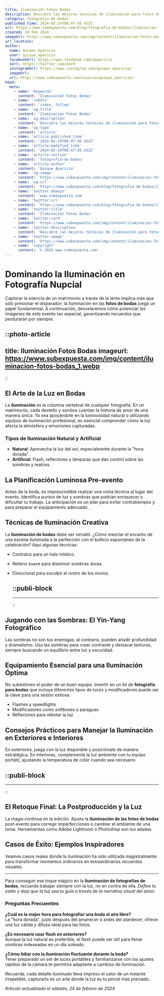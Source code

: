 ```yaml
---
title: Iluminación Fotos Bodas
description: Descubre las mejores técnicas de iluminación para fotos de bodas que capturan cada momento mágico. Tu recuerdo perfecto en imagen.
category: fotografia-de-bodas
published_time: 2024-02-24T08:47:45.432Z
url: https://www.subexpuesta.com/blog/fotografia-de-bodas/iluminacion-fotos-bodas
created: 24 Feb 2024
imageUrl: https://www.subexpuesta.com/img/content/iluminacion-fotos-bodas_1.webp
url_location:
author:
  name: Quique Aparicio
  user: quique_aparicio
  facebookUrl: https://www.facebook.com/qaparicio
  xUrl: https://twitter.com/eac9
  instagramUrl: https://www.instagram.com/quique_aparicio/
  imageUrl: 
  url: https://www.subexpuesta.com/usuario/quique_aparicio/
head:
  meta:
    - name: 'keywords'
      content: 'Iluminación Fotos Bodas'
    - name: 'robots'
      content: 'index, follow'
    - name: 'og:title'
      content: 'Iluminación Fotos Bodas'
    - name: 'og:description'
      content: 'Descubre las mejores técnicas de iluminación para fotos de bodas que capturan cada momento mágico. Tu recuerdo perfecto en imagen.'
    - name: 'og:type'
      content: 'article'
    - name: 'article:published_time'
      content: '2024-02-24T08:47:45.432Z'
    - name: 'article:modified_time'
      content: '2024-02-24T08:47:45.432Z'
    - name: 'article:section'
      content: 'fotografia-de-bodas'
    - name: 'article:author'
      content: 'Quique Aparicio'
    - name: 'og:image'
      content: 'https://www.subexpuesta.com/img/content/iluminacion-fotos-bodas_1.webp'
    - name: 'og:url'
      content: 'https://www.subexpuesta.com/blog/fotografia-de-bodas/iluminacion-fotos-bodas'
    - name: 'twitter:domain'
      content: 'www.subexpuesta.com'
    - name: 'twitter:url'
      content: 'https://www.subexpuesta.com/blog/fotografia-de-bodas/iluminacion-fotos-bodas'
    - name: 'twitter:title'
      content: 'Iluminación Fotos Bodas'
    - name: 'twitter:card'
      content: 'https://www.subexpuesta.com/img/content/iluminacion-fotos-bodas_1.webp'
    - name: 'twitter:description'
      content: 'Descubre las mejores técnicas de iluminación para fotos de bodas que capturan cada momento mágico. Tu recuerdo perfecto en imagen.'
    - name: 'twitter:image'
      content: 'https://www.subexpuesta.com/img/content/iluminacion-fotos-bodas_1.webp'
    - name: 'copyright'
      content: '© 2024 www.subexpuesta.com'
---
```

# Dominando la Iluminación en Fotografía Nupcial

Capturar la esencia de un matrimonio a través de la lente implica más que sólo presionar el disparador; la iluminación en las **fotos de bodas** juega un papel fundamental. A continuación, desvelaremos cómo potenciar las imágenes de este evento tan especial, garantizando recuerdos que perdurarán por siempre.


::photo-article
---
title: Iluminación Fotos Bodas
imageurl: https://www.subexpuesta.com/img/content/iluminacion-fotos-bodas_1.webp
---
::


## El Arte de la Luz en Bodas

La **iluminación** es la columna vertebral de cualquier fotografía. En un matrimonio, cada destello y sombra cuentan la historia de amor de una manera única. Ya sea apoyándote en la luminosidad natural o utilizando equipos de iluminación profesional, es esencial comprender cómo la luz afecta la atmósfera y emociones capturadas.

### Tipos de Iluminación Natural y Artificial

- **Natural**: Aprovecha la luz del sol, especialmente durante la "hora dorada".
- **Artificial**: Flash, reflectores y lámparas que dan control sobre las sombras y realces.

## La Planificación Luminosa Pre-evento

Antes de la boda, es imprescindible realizar una visita técnica al lugar del evento. Identifica puntos de luz y sombras que podrían enriquecer o dificultar tu trabajo. La anticipación es un pilar para evitar contratiempos y para preparar el equipamiento adecuado.

## Técnicas de Iluminación Creativa

La **iluminación de bodas** debe ser versátil. ¿Cómo mezclar el encanto de una escena iluminada a la perfección con el bullicio espontáneo de la celebración? Aquí algunas técnicas:

- Contraluz para un halo místico.
- Relleno suave para disminuir sombras duras.
- Direccional para esculpir el rostro de los novios.


  ::publi-block
  ---
  ---
  ::
  
  
## Jugando con las Sombras: El Yin-Yang Fotográfico

Las sombras no son tus enemigas; al contrario, pueden añadir profundidad y dramatismo. Usa las sombras para crear contraste y destacar texturas, siempre buscando un equilibrio entre luz y oscuridad.

## Equipamiento Esencial para una Iluminación Óptima

No subestimes el poder de un buen equipo. Invertir en un kit de **fotografía para bodas** que incluya diferentes tipos de luces y modificadores puede ser la clave para una sesión exitosa.

- Flashes y speedlights
- Modificadores como softboxes o paraguas
- Reflectores para rebotar la luz

## Consejos Prácticos para Manejar la Iluminación en Exteriores e Interiores

En exteriores, juega con la luz disponible y posiciónate de manera estratégica. En interiores, complementa la luz ambiente con tu equipo portátil, ajustando la temperatura de color cuando sea necesario.


  ::publi-block
  ---
  ---
  ::
  
  
## El Retoque Final: La Postproducción y la Luz

La magia continua en la edición. Ajusta la **iluminación de las fotos de bodas** post-evento para corregir imperfecciones o cambiar el ambiente de una toma. Herramientas como Adobe Lightroom o Photoshop son tus aliadas.

## Casos de Éxito: Ejemplos Inspiradores

Veamos casos reales donde la iluminación ha sido utilizada magistralmente para transformar momentos ordinarios en extraordinarios recuerdos visuales.

---

Para conseguir ese toque mágico en la **iluminación de fotografías de bodas**, recuerda trabajar siempre con la luz, no en contra de ella. _Define tu estilo y deja que la luz sea tu guía a través de la narrativa visual del amor._

### Preguntas Frecuentes

**¿Cuál es la mejor hora para fotografiar una boda al aire libre?**  
La "hora dorada", justo después del amanecer o antes del atardecer, ofrece una luz cálida y difusa ideal para las fotos.

**¿Es necesario usar flash en exteriores?**  
Aunque la luz natural es preferible, el flash puede ser útil para llenar sombras indeseadas en un día soleado.

**¿Cómo lidiar con la iluminación fluctuante durante la boda?**  
Tener preparado un set de luces portátiles y familiarizarse con los ajustes rápidos de la cámara te permitirá adaptarte a cambios de iluminación.

Recuerda, cada detalle iluminado lleva impreso el calor de un instante irrepetible; capturarlo es un arte donde la luz es tu pincel más preciado.

_Artículo actualizado el sábado, 24 de febrero de 2024_